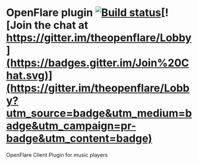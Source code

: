 # OpenFlare plugin [![Build status](https://ci.appveyor.com/api/projects/status/xh7oqwq6of9rm8m8/branch/master?svg=true)](https://ci.appveyor.com/project/poqdavid/gen-openflare/branch/master)[![Join the chat at https://gitter.im/theopenflare/Lobby](https://badges.gitter.im/Join%20Chat.svg)](https://gitter.im/theopenflare/Lobby?utm_source=badge&utm_medium=badge&utm_campaign=pr-badge&utm_content=badge)

OpenFlare Client Plugin for music players